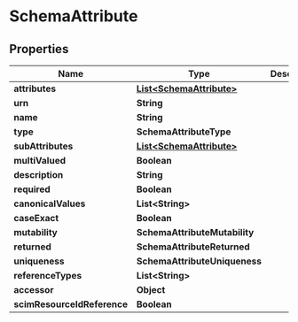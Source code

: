 

# SchemaAttribute


## Properties

| Name | Type | Description | Notes |
|------------ | ------------- | ------------- | -------------|
|**attributes** | [**List&lt;SchemaAttribute&gt;**](SchemaAttribute.md) |  |  [optional] |
|**urn** | **String** |  |  [optional] |
|**name** | **String** |  |  [optional] |
|**type** | **SchemaAttributeType** |  |  [optional] |
|**subAttributes** | [**List&lt;SchemaAttribute&gt;**](SchemaAttribute.md) |  |  [optional] |
|**multiValued** | **Boolean** |  |  [optional] |
|**description** | **String** |  |  [optional] |
|**required** | **Boolean** |  |  [optional] |
|**canonicalValues** | **List&lt;String&gt;** |  |  [optional] |
|**caseExact** | **Boolean** |  |  [optional] |
|**mutability** | **SchemaAttributeMutability** |  |  [optional] |
|**returned** | **SchemaAttributeReturned** |  |  [optional] |
|**uniqueness** | **SchemaAttributeUniqueness** |  |  [optional] |
|**referenceTypes** | **List&lt;String&gt;** |  |  [optional] |
|**accessor** | **Object** |  |  [optional] |
|**scimResourceIdReference** | **Boolean** |  |  [optional] |



